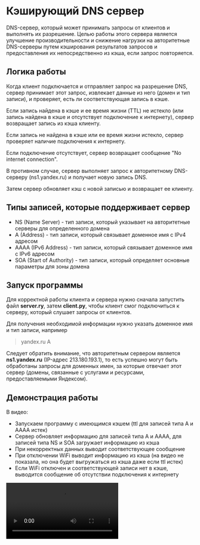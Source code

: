 # Кэширующий DNS сервер

DNS-сервер, который может принимать запросы от клиентов и выполнять их разрешение.
Целью работы этого сервера является улучшение производительности и снижение нагрузки на авторитетные DNS-серверы путем кэширования результатов запросов и предоставления их непосредственно из кэша, если запрос повторяется.

## Логика работы

Когда клиент подключается и отправляет запрос на разрешение DNS, сервер принимает этот запрос, извлекает данные из него (домен и тип записи), и проверяет, есть ли соответствующая запись в кэше.

Если запись найдена в кэше и ее время жизни (TTL) не истекло (или запись найдена в кэше и отсутствует подключение к интернету), сервер возвращает запись из кэша клиенту. 

Если запись не найдена в кэше или ее время жизни истекло, сервер проверяет наличие подключения к интернету.

Если подключение отсутствует, сервер возвращает сообщение "No internet connection". 

В противном случае, сервер выполняет запрос к авторитетному DNS-серверу (ns1.yandex.ru) и получает новую запись DNS. 

Затем сервер обновляет кэш с новой записью и возвращает ее клиенту.

## Типы записей, которые поддерживает сервер

* NS (Name Server) - тип записи, который указывает на авторитетные серверы для определенного домена
* A (Address) - тип записи, который связывает доменное имя с IPv4 адресом 
* AAAA (IPv6 Address) - тип записи, который связывает доменное имя с IPv6 адресом 
* SOA (Start of Authority) - тип записи, который определяет основные параметры для зоны домена

## Запуск программы

Для корректной работы клиента и сервера нужно сначала запустить файл **server.ry**, затем **client.py**, чтобы клиент смог подключиться к серверу, который слушает запросы от клиентов.

Для получения необходимой информации нужно указать доменное имя и тип записи, например

> yandex.ru A

Следует обратить внимание, что авторитетным сервером является **ns1.yandex.ru** (IP-адрес 213.180.193.1), то есть успешно могут быть обработаны запросы для доменных имен, за которые отвечает этот сервер (домены, связанные с услугами и ресурсами, предоставляемыми Яндексом).

## Демонстрация работы

В видео:

* Запускаем программу с имеющимся кэшем (ttl для записей типа A и AAAA истек)
* Сервер обновляет информацию для записей типа A и АААА, для записей типа NS и SOA загружает информацию из кэша
* При некорректных данных выводит соответствующее сообщение
* При отключении WiFi выводит информацию из кэша (на видео не показала, но она будет выгружаться из кэша даже если ttl истек) 
* Если WiFi отключен и соответствующей записи нет в кэше, выводится сообщение об отсутствии подключения к интернету 

<video src="/Users/v/PycharmProjects/internet_protocols/demonstration.mov" controls>
</video>
